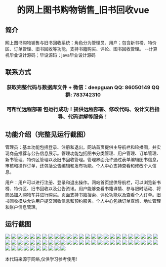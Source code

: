 <p><h1 align="center">的网上图书购物销售_旧书回收vue</h1></p>

## 简介
网上图书购物销售与旧书回收系统：角色分为管理员、用户；包含新书榜、特价区、订单管理、旧书回收等功能，支持书籍购买、评论、图书回收管理。    --计算机毕业设计源码；毕设源码；java毕业设计源码


## 联系方式
<p><h3 align="center">获取完整代码与数据库文件 + 微信：deepguan QQ: 86050149 QQ群: 783742310</h3></p>
<p><h3 align="center">可帮忙远程部署 包运行成功！提供远程部署、修改代码、设计文档指导、代码讲解等服务！</h3></p>

## 功能介绍（完整见运行截图）
管理员：基本功能包括登录、注册和退出。网站首页提供主导航栏和轮播图，并实现商品推荐与公告信息展示。管理功能包括图书分类管理、用户管理、订单管理、新书管理、特价区管理以及旧书回收管理。管理界面允许通过表单编辑图书信息，审核和操作订单，还包括公告编辑和发布功能。个人中心支持查看和修改个人信息。

用户：用户可以进行注册、登录和退出操作。网站首页提供导航栏，可以浏览新书榜、特价区、旧书回收以及公告资讯。用户能够查看书籍详情、参与限时活动、将商品加入购物车并进行购买。页面支持书籍搜索、评论功能以及查看个人订单。旧书回收模块允许用户提交回收信息和预约服务。个人中心包括订单查询、地址管理和账户信息管理。


## 运行截图
![](img/001.jpg)
![](img/002.jpg)
![](img/003.jpg)
![](img/004.jpg)
![](img/005.jpg)
![](img/006.jpg)
![](img/007.jpg)
![](img/008.jpg)
![](img/009.jpg)
![](img/010.jpg)
![](img/011.jpg)
![](img/012.jpg)
![](img/013.jpg)
![](img/014.jpg)
![](img/015.jpg)
![](img/016.jpg)
![](img/017.jpg)
![](img/018.jpg)
![](img/019.jpg)
![](img/020.jpg)
![](img/021.jpg)
![](img/022.jpg)
![](img/023.jpg)
![](img/024.jpg)
![](img/025.jpg)
![](img/026.jpg)
![](img/027.jpg)
![](img/028.jpg)
![](img/029.jpg)
![](img/030.jpg)
![](img/031.jpg)
![](img/032.jpg)
![](img/033.jpg)
![](img/034.jpg)
![](img/035.jpg)
![](img/036.jpg)
![](img/037.jpg)
![](img/038.jpg)
![](img/039.jpg)
![](img/040.jpg)
![](img/041.jpg)
![](img/042.jpg)
![](img/043.jpg)
![](img/044.jpg)
![](img/045.jpg)
![](img/046.jpg)
![](img/047.jpg)
![](img/048.jpg)
![](img/049.jpg)
![](img/050.jpg)
![](img/051.jpg)
![](img/052.jpg)
![](img/053.jpg)
![](img/054.jpg)
![](img/055.jpg)
![](img/056.jpg)
![](img/057.jpg)
![](img/058.jpg)
![](img/059.jpg)
![](img/060.jpg)

<p>本代码来源于网络,仅供学习参考使用!</p>
